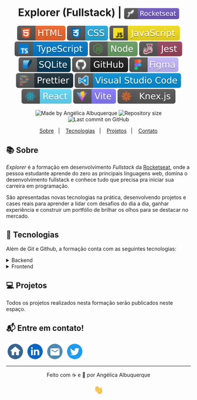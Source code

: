 ﻿<h1 align="center">
  Explorer (Fullstack) | <img alt="badge rocketseat" align="center" src="https://raw.githubusercontent.com/angelicaalbuquerque/badges-and-icons/f96545c39b9ff34534ee166d78e4bcef00de3928/badges/rocketseat.svg" width="150px;">
</h1>

<p align="center">
  <img alt="badge html" src="https://raw.githubusercontent.com/angelicaalbuquerque/badges-and-icons/f96545c39b9ff34534ee166d78e4bcef00de3928/badges/html.svg">
  <img alt="badge css" src="https://raw.githubusercontent.com/angelicaalbuquerque/badges-and-icons/f96545c39b9ff34534ee166d78e4bcef00de3928/badges/css.svg">
  <img alt="badge javascript" src="https://raw.githubusercontent.com/angelicaalbuquerque/badges-and-icons/d369e43d97e48a84cda8328adbd77b1ba280ebbf/badges/javascript.svg">
  <img alt="badge typescript" src="https://raw.githubusercontent.com/angelicaalbuquerque/badges-and-icons/main/badges/typescript.svg">
  <img alt="badge node" src="https://raw.githubusercontent.com/angelicaalbuquerque/badges-and-icons/871e146d6758e9e2ea5a4d72460badf62c91b79e/badges/node.svg">
  <img alt="badge jest" src="https://raw.githubusercontent.com/angelicaalbuquerque/badges-and-icons/871e146d6758e9e2ea5a4d72460badf62c91b79e/badges/jest.svg">
  <img alt="badge sqlite" src="https://raw.githubusercontent.com/angelicaalbuquerque/badges-and-icons/main/badges/sqlite.svg">
  <img alt="badge github" src="https://raw.githubusercontent.com/angelicaalbuquerque/badges-and-icons/9e4d919f31227382adee08274852a8b8bd308a86/badges/github.svg">
  <img alt="badge figma" src="https://raw.githubusercontent.com/angelicaalbuquerque/badges-and-icons/main/badges/figma.svg">
  <img alt="badge prettier" src="https://raw.githubusercontent.com/angelicaalbuquerque/badges-and-icons/3da3bd57de686710acb6eeca42e53d3b6327cfaf/badges/prettier-2.svg">
  <img alt="badge vscode" src="https://raw.githubusercontent.com/angelicaalbuquerque/badges-and-icons/f96545c39b9ff34534ee166d78e4bcef00de3928/badges/visual-studio-code.svg">
  <img alt="badge react" src="https://raw.githubusercontent.com/angelicaalbuquerque/badges-and-icons/main/badges/react.svg">
  <img alt="badge Vite" src="https://raw.githubusercontent.com/angelicaalbuquerque/badges-and-icons/9e4d919f31227382adee08274852a8b8bd308a86/badges/vitejs.svg">
  <img alt="badge knex" src="https://raw.githubusercontent.com/angelicaalbuquerque/badges-and-icons/main/badges/knexjs.svg">
</p>

<p align="center">
  <img alt="Made by Angélica Albuquerque" src="https://img.shields.io/badge/made%20by-Angélica Albuquerque-%20?color=205263">
  <img alt="Repository size" src="https://img.shields.io/github/repo-size/angelicaalbuquerque/fullstack-explorer_rocketseat?color=205263">
  <img alt="Last commit on GitHub" src="https://img.shields.io/github/last-commit/angelicaalbuquerque/fullstack-explorer_rocketseat?color=205263">
</p>

<p align="center">
  <a href="#-Sobre">Sobre</a>&nbsp;&nbsp;&nbsp;|&nbsp;&nbsp;&nbsp;
  <a href="#-Tecnologias">Tecnologias</a>&nbsp;&nbsp;&nbsp;|&nbsp;&nbsp;&nbsp;
  <a href="#-Projetos">Projetos</a>&nbsp;&nbsp;&nbsp;|&nbsp;&nbsp;&nbsp;
  <a href="#-Entre-em-contato">Contato</a>
</p>

## 📚 Sobre

_Explorer_ é a formação em desenvolvimento _Fullstack_ da <a href="https://rocketseat.com.br/" target="_blank">Rocketseat</a>, onde a pessoa estudante aprende do zero as principais linguagens web, domina o desenvolvimento fullstack e conhece tudo que precisa pra iniciar sua carreira em programação.

São apresentadas novas tecnologias na prática, desenvolvendo projetos e cases reais para aprender a lidar com desafios do dia a dia, ganhar experiência e construir um portfólio de brilhar os olhos para se destacar no mercado.

## 🚀 Tecnologias

Além de Git e Github, a formação conta com as seguintes tecnologias:

<details>
  <summary>Backend</summary>

- [Node.js](https://nodejs.org/)
- [Express](https://expressjs.com/)
- [Typescript](https://www.typescriptlang.org/)
- [Cors](https://www.npmjs.com/package/cors)
- [SQLite](https://www.sqlite.org/index.html)
- [KnexJS](http://knexjs.org/)
- [ESLint](https://eslint.org/)
- [Prettier](https://prettier.io/)
- [VS Code](https://code.visualstudio.com/)
- [Netlify](https://www.netlify.com/)
- [Render](https://render.com/)
- [Jest](https://jestjs.io/pt-BR/)
</details>

<details>
  <summary>Frontend</summary>

- [HTML](https://developer.mozilla.org/pt-BR/docs/Web/HTML)
- [CSS](https://developer.mozilla.org/pt-BR/docs/Web/CSS)
- [Javascript](https://developer.mozilla.org/pt-BR/docs/Web/JavaScript)
- [Typescript](https://www.typescriptlang.org/)
- [Vite](https://vitejs.dev/)
- [React](https://pt-br.reactjs.org/)
- [styled-components](https://styled-components.com/)
- [ESLint](https://eslint.org/)
- [Prettier](https://prettier.io/)
- [VS Code](https://code.visualstudio.com/)

</details>

## 💻 Projetos

Todos os projetos realizados nesta formação serão publicados neste espaço.

## 📬 Entre em contato!

<p align="left">
    <a href="https://www.frontangie.dev/" target="blank" style="text-decoration: none; color: unset;">
    <img align="center" src="https://raw.githubusercontent.com/angelicaalbuquerque/badges-and-icons/main/icons/circle/portfolio.svg" alt="frontangie.dev" height="50" width="50" />
  </a>
  <a href="https://linkedin.com/in/angelica-albuquerque/" target="blank" style="text-decoration: none; color: unset;">
    <img align="center" src="https://raw.githubusercontent.com/angelicaalbuquerque/badges-and-icons/main/icons/circle/linkedin.svg" alt="Linkedin" height="50" width="50" />
  </a>
  <a href="mailto:hi@frontangie.dev" target="blank" style="text-decoration: none;">
    <img align="center" src="https://raw.githubusercontent.com/angelicaalbuquerque/badges-and-icons/main/icons/circle/email.svg" alt="Email" height="50" width="50" />
  </a>
  <a href="https://twitter.com/frontangie" target="blank" style="text-decoration: none;">
    <img align="center" src="https://raw.githubusercontent.com/angelicaalbuquerque/badges-and-icons/main/icons/circle/twitter.svg" alt="Twitter" height="50" width="50" />
    </a>
</p>

---

<p align="center">
Feito com ☕ e 🖤 por Angélica Albuquerque
</p>

<p align="center">
<img src="https://raw.githubusercontent.com/angelicaalbuquerque/badges-and-icons/main/gif/hi.gif" width="25px" height="25px"> 
</p>
